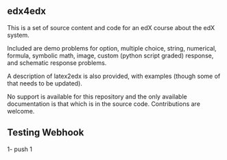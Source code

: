 edx4edx
----------
This is a set of source content and code for an edX course about the edX system.

Included are demo problems for option, multiple choice, string, numerical,
formula, symbolic math, image, custom (python script graded) response, and
schematic response problems.

A description of latex2edx is also provided, with examples (though some of that
needs to be updated).

No support is available for this repository and the only available documentation
is that which is in the source code. Contributions are welcome.


Testing Webhook
---------------
1- push 1